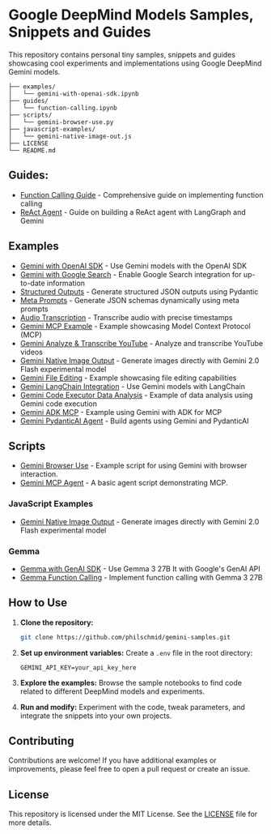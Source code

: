 # Google DeepMind Models Samples, Snippets and Guides

This repository contains personal tiny samples, snippets and guides showcasing cool experiments and implementations using Google DeepMind Gemini models.

```
├── examples/
│   └── gemini-with-openai-sdk.ipynb
├── guides/
│   └── function-calling.ipynb
├── scripts/
│   └── gemini-browser-use.py
├── javascript-examples/
│   └── gemini-native-image-out.js
├── LICENSE
└── README.md
```

## Guides:

- [Function Calling Guide](guides/function-calling.ipynb) - Comprehensive guide on implementing function calling
- [ReAct Agent](guides/langgraph-react-agent.ipynb) - Guide on building a ReAct agent with LangGraph and Gemini

## Examples

- [Gemini with OpenAI SDK](examples/gemini-with-openai-sdk.ipynb) - Use Gemini models with the OpenAI SDK
- [Gemini with Google Search](examples/gemini-google-search.ipynb) - Enable Google Search integration for up-to-date information
- [Structured Outputs](examples/gemini-structured-outputs.ipynb) - Generate structured JSON outputs using Pydantic
- [Meta Prompts](examples/gemini-meta-prompt-structured-outputs.ipynb) - Generate JSON schemas dynamically using meta prompts
- [Audio Transcription](examples/gemini-transcribe-with-timestamps.ipynb) - Transcribe audio with precise timestamps
- [Gemini MCP Example](examples/gemini-mcp-example.ipynb) - Example showcasing Model Context Protocol (MCP)
- [Gemini Analyze & Transcribe YouTube](examples/gemini-analyze-transcribe-youtube.ipynb) - Analyze and transcribe YouTube videos
- [Gemini Native Image Output](examples/gemini-native-image-out.ipynb) - Generate images directly with Gemini 2.0 Flash experimental model
- [Gemini File Editing](examples/gemini-file-editing.ipynb) - Example showcasing file editing capabilities
- [Gemini LangChain Integration](examples/gemini-langchain.ipynb) - Use Gemini models with LangChain
- [Gemini Code Executor Data Analysis](examples/gemini-code-executor-data-analysis.ipynb) - Example of data analysis using Gemini code execution
- [Gemini ADK MCP](examples/gemini-adk-mcp.ipynb) - Example using Gemini with ADK for MCP
- [Gemini PydanticAI Agent](examples/gemini-pydanticai-agent.ipynb) - Build agents using Gemini and PydanticAI


## Scripts
- [Gemini Browser Use](scripts/gemini-browser-use.py) - Example script for using Gemini with browser interaction.
- [Gemini MCP Agent](scripts/gemini-mcp-agent.py) - A basic agent script demonstrating MCP.

### JavaScript Examples

- [Gemini Native Image Output](javascript-examples/gemini-native-image-out.js) - Generate images directly with Gemini 2.0 Flash experimental model


### Gemma

- [Gemma with GenAI SDK](examples/gemma-with-genai-sdk.ipynb) - Use Gemma 3 27B It with Google's GenAI API
- [Gemma Function Calling](examples/gemma-function-calling.ipynb) - Implement function calling with Gemma 3 27B

## How to Use

1. **Clone the repository:**
    ```bash
    git clone https://github.com/philschmid/gemini-samples.git
    ```

2. **Set up environment variables:**
   Create a `.env` file in the root directory:
   ```
   GEMINI_API_KEY=your_api_key_here
   ```

3. **Explore the examples:** Browse the sample notebooks to find code related to different DeepMind models and experiments.

4. **Run and modify:** Experiment with the code, tweak parameters, and integrate the snippets into your own projects.

## Contributing

Contributions are welcome! If you have additional examples or improvements, please feel free to open a pull request or create an issue.

## License

This repository is licensed under the MIT License. See the [LICENSE](LICENSE) file for more details.
